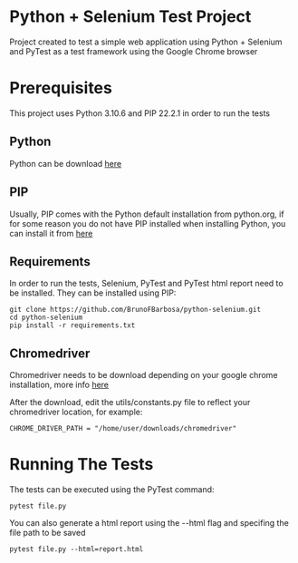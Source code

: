 # Python + Selenium Test Project

Project created to test a simple web application using Python + Selenium and PyTest as a test framework using the Google Chrome browser

# Prerequisites

This project uses Python 3.10.6 and PIP 22.2.1 in order to run the tests

## Python
Python can be download [here](https://www.python.org/downloads/)

## PIP
Usually, PIP comes with the Python default installation from python.org, if for some reason you do not have PIP installed when installing Python, you can install it from [here](https://pip.pypa.io/en/stable/installation/)

## Requirements

In order to run the tests, Selenium, PyTest and PyTest html report need to be installed. They can be installed using PIP:
```
git clone https://github.com/BrunoFBarbosa/python-selenium.git
cd python-selenium
pip install -r requirements.txt
```

## Chromedriver
Chromedriver needs to be download depending on your google chrome installation, more info [here](https://chromedriver.chromium.org/downloads)

After the download, edit the utils/constants.py file to reflect your chromedriver location, for example:

```
CHROME_DRIVER_PATH = "/home/user/downloads/chromedriver"
```

# Running The Tests

The tests can be executed using the PyTest command:
```
pytest file.py
```

You can also generate a html report using the --html flag and specifing the file path to be saved
```
pytest file.py --html=report.html
```
